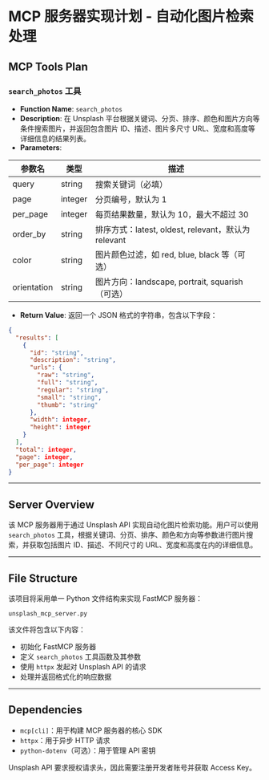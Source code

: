 # MCP 服务器实现计划 - 自动化图片检索处理

## MCP Tools Plan

### `search_photos` 工具

- **Function Name**: `search_photos`
- **Description**: 在 Unsplash 平台根据关键词、分页、排序、颜色和图片方向等条件搜索图片，并返回包含图片 ID、描述、图片多尺寸 URL、宽度和高度等详细信息的结果列表。
- **Parameters**:

| 参数名 | 类型 | 描述 |
| --- | --- | --- |
| query | string | 搜索关键词（必填） |
| page | integer | 分页编号，默认为 1 |
| per_page | integer | 每页结果数量，默认为 10，最大不超过 30 |
| order_by | string | 排序方式：latest, oldest, relevant，默认为 relevant |
| color | string | 图片颜色过滤，如 red, blue, black 等（可选） |
| orientation | string | 图片方向：landscape, portrait, squarish（可选） |

- **Return Value**:
返回一个 JSON 格式的字符串，包含以下字段：

```json
{
  "results": [
    {
      "id": "string",
      "description": "string",
      "urls": {
        "raw": "string",
        "full": "string",
        "regular": "string",
        "small": "string",
        "thumb": "string"
      },
      "width": integer,
      "height": integer
    }
  ],
  "total": integer,
  "page": integer,
  "per_page": integer
}
```

---

## Server Overview

该 MCP 服务器用于通过 Unsplash API 实现自动化图片检索功能。用户可以使用 `search_photos` 工具，根据关键词、分页、排序、颜色和方向等参数进行图片搜索，并获取包括图片 ID、描述、不同尺寸的 URL、宽度和高度在内的详细信息。

---

## File Structure

该项目将采用单一 Python 文件结构来实现 FastMCP 服务器：

```
unsplash_mcp_server.py
```

该文件将包含以下内容：
- 初始化 FastMCP 服务器
- 定义 `search_photos` 工具函数及其参数
- 使用 `httpx` 发起对 Unsplash API 的请求
- 处理并返回格式化的响应数据

---

## Dependencies

- `mcp[cli]`：用于构建 MCP 服务器的核心 SDK
- `httpx`：用于异步 HTTP 请求
- `python-dotenv`（可选）：用于管理 API 密钥

Unsplash API 要求授权请求头，因此需要注册开发者账号并获取 Access Key。